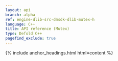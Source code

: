 ```yaml
---
layout: api
branch: alpha
ref: engine-dlib-src-dmsdk-dlib-mutex-h
language: C++
title: API reference (Mutex)
type: Defold C++
pagefind_exclude: true
---
```

{% include anchor_headings.html html=content %}